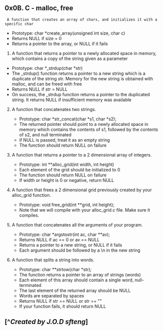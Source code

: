 0x0B. C - malloc, free
-------------------------------------------------------------------------------------------------------------------------------------------------------

` A function that creates an array of chars, and initializes it with a specific char`
* Prototype: char *create_array(unsigned int size, char c)
* Returns NULL if size = 0
* Returns a pointer to the array, or NULL if it fails

1. A function that returns a pointer to a newly allocated space in memory, which contains a copy of the string given as a parameter
  * Prototype: char *_strdup(char *str)
  * The _strdup() function returns a pointer to a new string which is a duplicate of the string str. Memory for the new string is obtained with malloc, and can be freed with free
  * Returns NULL if str = NULL
  * On success, the _strdup function returns a pointer to the duplicated string. It returns NULL if insufficient memory was available

2. A  function that concatenates two strings.
   * Prototype: char *str_concat(char *s1, char *s2);
   * The returned pointer should point to a newly allocated space in memory which contains the contents of s1, followed by the contents of s2, and null terminated
   * if NULL is passed, treat it as an empty string
   * The function should return NULL on failure

3. A function that returns a pointer to a 2 dimensional array of integers.
   * Prototype: int **alloc_grid(int width, int height)
   * Each element of the grid should be initialized to 0
   * The function should return NULL on failure
   * If width or height is 0 or negative, return NULL

4. A function that frees a 2 dimensional grid previously created by your alloc_grid function.
   * Prototype: void free_grid(int **grid, int height);
   * Note that we will compile with your alloc_grid.c file. Make sure it compiles.

5. A  function that concatenates all the arguments of your program.
   * Prototype: char *argstostr(int ac, char **av);
   * Returns NULL if ac == 0 or av == NULL
   * Returns a pointer to a new string, or NULL if it fails
   * Each argument should be followed by a \n in the new string

6. A function that splits a string into words.
   * Prototype: char **strtow(char *str);
   * The function returns a pointer to an array of strings (words)
   * Each element of this array should contain a single word, null-terminated
   * The last element of the returned array should be NULL
   * Words are separated by spaces
   * Returns NULL if str == NULL or str == ""
   * If your function fails, it should return NULL


[^*Created by J.O.D sfteng*]
-----------------------------------------------------------------------------
